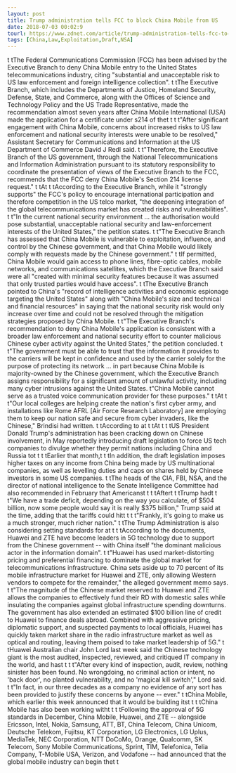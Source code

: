 ```yaml
---
layout: post
title: Trump administration tells FCC to block China Mobile from US
date: 2018-07-03 00:02:9
tourl: https://www.zdnet.com/article/trump-administration-tells-fcc-to-block-china-mobile-from-us/
tags: [China,Law,Exploitation,Draft,NSA]
---
```

 t tThe Federal Communications Commission (FCC) has been advised by the Executive Branch to deny China Mobile entry to the United States telecommunications industry, citing "substantial and unacceptable risk to US law enforcement and foreign intelligence collection". t tThe Executive Branch, which includes the Departments of Justice, Homeland Security, Defense, State, and Commerce, along with the Offices of Science and Technology Policy and the US Trade Representative, made the recommendation almost seven years after China Mobile International (USA) made the application for a certificate under s214 of thet t t t"After significant engagement with China Mobile, concerns about increased risks to US law enforcement and national security interests were unable to be resolved," Assistant Secretary for Communications and Information at the US Department of Commerce David J Redl said. t t"Therefore, the Executive Branch of the US government, through the National Telecommunications and Information Administration pursuant to its statutory responsibility to coordinate the presentation of views of the Executive Branch to the FCC, recommends that the FCC deny China Mobile's Section 214 license request." t tAt t tAccording to the Executive Branch, while it "strongly supports" the FCC's policy to encourage international participation and therefore competition in the US telco market, "the deepening integration of the global telecommunications market has created risks and vulnerabilities". t t"In the current national security environment ... the authorisation would pose substantial, unacceptable national security and law-enforcement interests of the United States," the petition states. t t"The Executive Branch has assessed that China Mobile is vulnerable to exploitation, influence, and control by the Chinese government, and that China Mobile would likely comply with requests made by the Chinese government." t tIf permitted, China Mobile would gain access to phone lines, fibre-optic cables, mobile networks, and communications satellites, which the Executive Branch said were all "created with minimal security features because it was assumed that only trusted parties would have access". t tThe Executive Branch pointed to China's "record of intelligence activities and economic espionage targeting the United States" along with "China Mobile's size and technical and financial resources" in saying that the national security risk would only increase over time and could not be resolved through the mitigation strategies proposed by China Mobile. t t"The Executive Branch's recommendation to deny China Mobile's application is consistent with a broader law enforcement and national security effort to counter malicious Chinese cyber activity against the United States," the petition concluded. t t"The government must be able to trust that the information it provides to the carriers will be kept in confidence and used by the carrier solely for the purpose of protecting its network ... in part because China Mobile is majority-owned by the Chinese government, which the Executive Branch assigns responsibility for a significant amount of unlawful activity, including many cyber intrusions against the United States. t"China Mobile cannot serve as a trusted voice communication provider for these purposes." t tAt t t"Our local colleges are helping create the nation's first cyber army, and installations like Rome AFRL [Air Force Research Laboratory] are employing them to keep our nation safe and secure from cyber invaders, like the Chinese," Brindisi had written. t tAccording to at t tAt t t tUS President Donald Trump's administration has been cracking down on Chinese involvement, in May reportedly introducing draft legislation to force US tech companies to divulge whether they permit nations including China and Russia tot t t tEarlier that month,t t tIn addition, the draft legislation imposes higher taxes on any income from China being made by US multinational companies, as well as levelling duties and caps on shares held by Chinese investors in some US companies. t tThe heads of the CIA, FBI, NSA, and the director of national intelligence to the Senate Intelligence Committee had also recommended in February that Americanst t t tAftert t tTrump hadt t t"We have a trade deficit, depending on the way you calculate, of $504 billion, now some people would say it is really $375 billion," Trump said at the time, adding that the tariffs could hitt t t t"Frankly, it's going to make us a much stronger, much richer nation." t tThe Trump Administration is also considering setting standards for at t t tAccording to the documents, Huawei and ZTE have become leaders in 5G technology due to support from the Chinese government -- with China itself "the dominant malicious actor in the information domain". t t"Huawei has used market-distorting pricing and preferential financing to dominate the global market for telecommunications infrastructure. China sets aside up to 70 percent of its mobile infrastructure market for Huawei and ZTE, only allowing Western vendors to compete for the remainder," the alleged government memo says. t t"The magnitude of the Chinese market reserved to Huawei and ZTE allows the companies to effectively fund their RD with domestic sales while insulating the companies against global infrastructure spending downturns. The government has also extended an estimated $100 billion line of credit to Huawei to finance deals abroad. Combined with aggressive pricing, diplomatic support, and suspected payments to local officials, Huawei has quickly taken market share in the radio infrastructure market as well as optical and routing, leaving them poised to take market leadership of 5G." t tHuawei Australian chair John Lord last week said the Chinese technology giant is the most audited, inspected, reviewed, and critiqued IT company in the world, and hast t t t"After every kind of inspection, audit, review, nothing sinister has been found. No wrongdoing, no criminal action or intent, no 'back door', no planted vulnerability, and no 'magical kill switch'," Lord said. t t"In fact, in our three decades as a company no evidence of any sort has been provided to justify these concerns by anyone -- ever." t tChina Mobile, which earlier this week announced that it would be building itst t t tChina Mobile has also been working witht t t tFollowing the approval of 5G standards in December, China Mobile, Huawei, and ZTE -- alongside Ericsson, Intel, Nokia, Samsung, ATT, BT, China Telecom, China Unicom, Deutsche Telekom, Fujitsu, KT Corporation, LG Electronics, LG Uplus, MediaTek, NEC Corporation, NTT DoCoMo, Orange, Qualcomm, SK Telecom, Sony Mobile Communications, Sprint, TIM, Telefonica, Telia Company, T-Mobile USA, Verizon, and Vodafone -- had announced that the global mobile industry can begin thet t